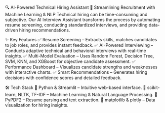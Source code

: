 🔍 AI-Powered Technical Hiring Assistant
🚀 Streamlining Recruitment with Machine Learning & NLP
Technical hiring can be time-consuming and subjective. Our AI Interview Assistant transforms the process by automating resume screening, conducting standardized interviews, and providing data-driven hiring recommendations.

✨ Key Features
✅ Resume Screening – Extracts skills, matches candidates to job roles, and provides instant feedback.
✅ AI-Powered Interviewing – Conducts adaptive technical and behavioral interviews with real-time insights.
✅ Multi-Model Evaluation – Uses Random Forest, Decision Tree, SVM, KNN, and XGBoost for objective candidate assessment.
✅ Performance Dashboard – Visualizes candidate strengths and weaknesses with interactive charts.
✅ Smart Recommendations – Generates hiring decisions with confidence scores and detailed feedback.

🛠️ Tech Stack
🔹 Python & Streamlit – Intuitive web-based interface.
🔹 scikit-learn, NLTK, TF-IDF – Machine Learning & Natural Language Processing.
🔹 PyPDF2 – Resume parsing and text extraction.
🔹 matplotlib & plotly – Data visualization for hiring insights.
